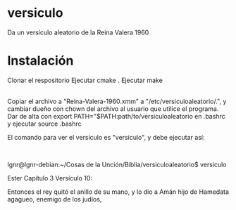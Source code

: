 # versiculo
Da un versículo aleatorio de la Reina Valera 1960
<br />
# Instalación
Clonar el respositorio
Ejecutar cmake .
Ejecutar make

<br />
Copiar el archivo a "Reina-Valera-1960.xmm" a "/etc/versiculoaleatorio/.", y cambiar dueño con chown del archivo al usuario que utilice el programa.
<br />
Dar de alta con 
export PATH="$PATH:path/to/versiculoaleatorio
en .bashrc
y ejecutar
source .bashrc

<br />

El comando para ver el versículo es "versiculo", y debe ejecutar así:

<br />

lgnr@lgnr-debian:~/Cosas de la Unción/Biblia/versiculoaleatorio$ versiculo

Ester Capítulo 3 Versículo 10:


Entonces el rey quitó el
anillo de su mano, y lo dio a
Amán hijo de Hamedata agagueo,
enemigo de los judíos,
